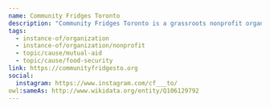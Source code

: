 ```yaml
---
name: Community Fridges Toronto
description: "Community Fridges Toronto is a grassroots nonprofit organization that establishes and maintains accessible community fridges and pantries throughout Toronto. Founded during the COVID-19 pandemic, the initiative addresses food insecurity by providing free, 24/7 access to fresh food, produce, and non-perishable items in various neighbourhoods across the city. The organization operates on mutual aid principles, relying on community donations, volunteers, and local partnerships. Community Fridges Toronto has grown to operate multiple fridge locations, serving as both a practical food security solution and a model for community-led mutual aid."
tags:
  - instance-of/organization
  - instance-of/organization/nonprofit
  - topic/cause/mutual-aid
  - topic/cause/food-security
link: https://communityfridgesto.org
social:
  instagram: https://www.instagram.com/cf___to/
owl:sameAs: http://www.wikidata.org/entity/Q106129792
---
```

